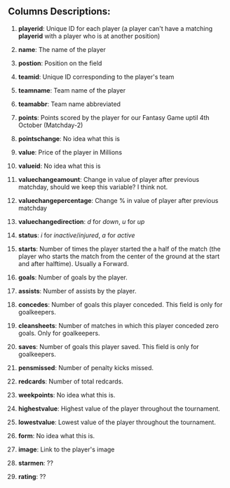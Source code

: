 ## Columns Descriptions:

1. __playerid__: Unique ID for each player (a player can't have a matching __playerid__ with a player who is at another position)

2. __name__: The name of the player

3. __postion__: Position on the field

4. __teamid__: Unique ID corresponding to the player's team

5. __teamname__: Team name of the player

6. __teamabbr__: Team name abbreviated

7. __points__: Points scored by the player for our Fantasy Game uptil 4th October (Matchday-2)

8. __pointschange__: No idea what this is

9. __value__: Price of the player in Millions

10. __valueid__: No idea what this is

11. __valuechangeamount__: Change in value of player after previous matchday, should we keep this variable? I think not.

12. __valuechangepercentage__: Change % in value of player after previous matchday

13. __valuechangedirection__: *d* for *down*, *u* for *up*

14. __status__: *i* for *inactive*/*injured*, *a* for *active*

15. __starts__: Number of times the player started the a half of the match (the player who starts the match from the center of the ground at the start and after halftime). Usually a Forward.

16. __goals__: Number of goals by the player.

17. __assists__: Number of assists by the player.

18. __concedes__: Number of goals this player conceded. This field is only for goalkeepers.

19. __cleansheets__: Number of matches in which this player conceded zero goals. Only for goalkeepers.

20. __saves__: Number of goals this player saved. This field is only for goalkeepers.

21. __pensmissed__: Number of penalty kicks missed.

22. __redcards__: Number of total redcards.

23. __weekpoints__: No idea what this is.

24. __highestvalue__: Highest value of the player throughout the tournament.

25. __lowestvalue__: Lowest value of the player throughout the tournament.

26. __form__: No idea what this is.

27. __image__: Link to the player's image

28. __starmen__: ??

29. __rating__: ??

